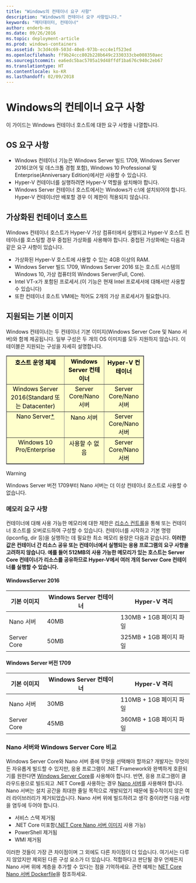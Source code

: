```yaml
---
title: "Windows의 컨테이너 요구 사항"
description: "Windows의 컨테이너 요구 사항입니다."
keywords: "메타데이터, 컨테이너"
author: enderb-ms
ms.date: 09/26/2016
ms.topic: deployment-article
ms.prod: windows-containers
ms.assetid: 3c3d4c69-503d-40e8-973b-ecc4e1f523ed
ms.openlocfilehash: ff9b24ccc802b228b649c2330333cbe008350aec
ms.sourcegitcommit: ea6edc5bac5705a19d48ffdf1ba676c940c2eb67
ms.translationtype: HT
ms.contentlocale: ko-KR
ms.lasthandoff: 02/09/2018
---
```

# <a name="windows-container-requirements"></a>Windows의 컨테이너 요구 사항

이 가이드는 Windows 컨테이너 호스트에 대한 요구 사항을 나열합니다.

## <a name="os-requirements"></a>OS 요구 사항

- Windows 컨테이너 기능은 Windows Server 빌드 1709, Windows Server 2016(코어 및 데스크톱 경험 포함), Windows 10 Professional 및 Enterprise(Anniversary Edition)에서만 사용할 수 있습니다.
- Hyper-V 컨테이너를 실행하려면 Hyper-V 역할을 설치해야 합니다.
- Windows Server 컨테이너 호스트에서는 Windows가 c:\에 설치되어야 합니다. Hyper-V 컨테이너만 배포할 경우 이 제한이 적용되지 않습니다.

## <a name="virtualized-container-hosts"></a>가상화된 컨테이너 호스트

Windows 컨테이너 호스트가 Hyper-V 가상 컴퓨터에서 실행되고 Hyper-V 호스트 컨테이너를 호스팅할 경우 중첩된 가상화를 사용해야 합니다. 중첩된 가상화에는 다음과 같은 요구 사항이 있습니다.

- 가상화된 Hyper-V 호스트에 사용할 수 있는 4GB 이상의 RAM.
- Windows Server 빌드 1709, Windows Server 2016 또는 호스트 시스템의 Windows 10, 가상 컴퓨터의 Windows Server(Full, Core).
- Intel VT-x가 포함된 프로세서.(이 기능은 현재 Intel 프로세서에 대해서만 사용할 수 있습니다)
- 또한 컨테이너 호스트 VM에는 적어도 2개의 가상 프로세서가 필요합니다.

## <a name="supported-base-images"></a>지원되는 기본 이미지

Windows 컨테이너는 두 컨테이너 기본 이미지(Windows Server Core 및 Nano 서버)와 함께 제공됩니다. 일부 구성은 두 개의 OS 이미지를 모두 지원하지 않습니다. 이 테이블은 지원되는 구성을 자세히 설명합니다.

<table border="1" style="background-color:FFFFCC;border-collapse:collapse;border:1px solid FFCC00;color:000000;width:75%" cellpadding="5" cellspacing="5">
<thead>
<tr valign="top">
<th><center>호스트 운영 체제</center></th>
<th><center>Windows Server 컨테이너</center></th>
<th><center>Hyper-V 컨테이너</center></th>
</tr>
</thead>
<tbody>
<tr valign="top">
<td><center>Windows Server 2016(Standard 또는 Datacenter)</center></td>
<td><center>Server Core/Nano 서버</center></td>
<td><center>Server Core/Nano 서버</center></td>
</tr>
<tr valign="top">
<td><center>Nano Server<a href="#warn-1">*</a></center></td>
<td><center> Nano 서버</center></td>
<td><center>Server Core/Nano 서버</center></td>
</tr>
<tr valign="top">
<td><center>Windows 10 Pro/Enterprise</center></td>
<td><center>사용할 수 없음</center></td>
<td><center>Server Core/Nano 서버</center></td>
</tr>
</tbody>
</table>

> [!Warning]  
> <span id="warn-1">Windows Server 버전 1709부터 Nano 서버는 더 이상 컨테이너 호스트로 사용할 수 없습니다.</span>


### <a name="memory-requirements"></a>메모리 요구 사항
컨테이너에 대해 사용 가능한 메모리에 대한 제한은 [리소스 컨트롤](https://docs.microsoft.com/en-us/virtualization/windowscontainers/manage-containers/resource-controls)을 통해 또는 컨테이너 호스트를 오버로드하여 구성할 수 있습니다.  컨테이너를 시작하고 기본 명령(ipconfig, dir 등)을 실행하는 데 필요한 최소 메모리 용량은 다음과 같습니다.  __이러한 값은 컨테이너 간 리소스 공유 또는 컨테이너에서 실행되는 응용 프로그램의 요구 사항을 고려하지 않습니다.  예를 들어 512MB의 사용 가능한 메모리가 있는 호스트는 Server Core 컨테이너가 리소스를 공유하므로 Hyper-V에서 여러 개의 Server Core 컨테이너를 실행할 수 있습니다.__

#### <a name="windows-server-2016"></a>WindowsServer 2016
| 기본 이미지  | Windows Server 컨테이너 | Hyper-V 격리    |
| ----------- | ------------------------ | -------------------- |
| Nano 서버 | 40MB                     | 130MB + 1GB 페이지 파일 |
| Server Core | 50MB                     | 325MB + 1GB 페이지 파일 |

#### <a name="windows-server-version-1709"></a>Windows Server 버전 1709
| 기본 이미지  | Windows Server 컨테이너 | Hyper-V 격리    |
| ----------- | ------------------------ | -------------------- |
| Nano 서버 | 30MB                     | 110MB + 1GB 페이지 파일 |
| Server Core | 45MB                     | 360MB + 1GB 페이지 파일 |


### <a name="nano-server-vs-windows-server-core"></a>Nano 서버와 Windows Server Core 비교

Windows Server Core와 Nano 서버 중에 무엇을 선택해야 할까요? 개발자는 무엇이든 자유롭게 빌드할 수 있지만, 응용 프로그램이 .NET Framework와 완벽하게 호환되기를 원한다면 [Windows Server Core](https://hub.docker.com/r/microsoft/windowsservercore/)를 사용해야 합니다. 반면, 응용 프로그램이 클라우드용으로 빌드되고 .NET Core를 사용하는 경우 [Nano 서버](https://hub.docker.com/r/microsoft/nanoserver/)를 사용해야 합니다. Nano 서버는 설치 공간을 최대한 줄일 목적으로 개발되었기 때문에 필수적이지 않은 여러 라이브러리가 제거되었습니다. Nano 서버 위에 빌드하려고 생각 중이라면 다음 사항을 염두에 두어야 합니다.

- 서비스 스택 제거됨
- .NET Core 미포함([.NET Core Nano 서버 이미지](https://hub.docker.com/r/microsoft/dotnet/) 사용 가능)
- PowerShell 제거됨
- WMI 제거됨

이러한 것들이 가장 큰 차이점이며 그 외에도 다른 차이점이 더 있습니다. 여기서는 다루지 않았지만 제외된 다른 구성 요소가 더 있습니다. 적합하다고 판단될 경우 언제든지 Nano 서버 위에 계층을 추가할 수 있다는 점을 기억하세요. 관련 예제는 [NET Core Nano 서버 Dockerfile](https://github.com/dotnet/dotnet-docker/blob/master/2.0/sdk/nanoserver/amd64/Dockerfile)을 참조하세요.

